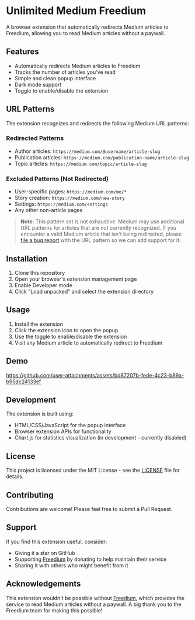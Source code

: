 # Unlimited Medium Freedium

A browser extension that automatically redirects Medium articles to Freedium, allowing you to read Medium articles without a paywall.

## Features

- Automatically redirects Medium articles to Freedium
- Tracks the number of articles you've read
- Simple and clean popup interface
- Dark mode support
- Toggle to enable/disable the extension

## URL Patterns

The extension recognizes and redirects the following Medium URL patterns:

### Redirected Patterns
- Author articles: `https://medium.com/@username/article-slug`
- Publication articles: `https://medium.com/publication-name/article-slug`
- Topic articles: `https://medium.com/topic/article-slug`

### Excluded Patterns (Not Redirected)
- User-specific pages: `https://medium.com/me/*`
- Story creation: `https://medium.com/new-story`
- Settings: `https://medium.com/settings`
- Any other non-article pages

> **Note**: This pattern set is not exhaustive. Medium may use additional URL patterns for articles that are not currently recognized. If you encounter a valid Medium article that isn't being redirected, please [file a bug report](https://github.com/danglingP0inter/unlimited-medium-freedium/issues) with the URL pattern so we can add support for it.

## Installation

1. Clone this repository
2. Open your browser's extension management page
3. Enable Developer mode
4. Click "Load unpacked" and select the extension directory

## Usage

1. Install the extension
2. Click the extension icon to open the popup
3. Use the toggle to enable/disable the extension
4. Visit any Medium article to automatically redirect to Freedium

## Demo

https://github.com/user-attachments/assets/bd87207b-fede-4c23-b89a-b95dc24133ef

## Development

The extension is built using:
- HTML/CSS/JavaScript for the popup interface
- Browser extension APIs for functionality
- Chart.js for statistics visualization (in development - currently disabled)

## License

This project is licensed under the MIT License - see the [LICENSE](LICENSE) file for details.

## Contributing

Contributions are welcome! Please feel free to submit a Pull Request.

## Support

If you find this extension useful, consider:
- Giving it a star on GitHub
- Supporting [Freedium](https://freedium.cfd) by donating to help maintain their service
- Sharing it with others who might benefit from it

## Acknowledgements

This extension wouldn't be possible without [Freedium](https://freedium.cfd), which provides the service to read Medium articles without a paywall. A big thank you to the Freedium team for making this possible! 
